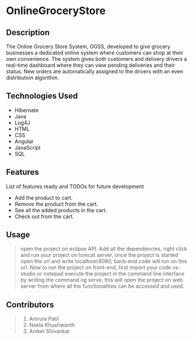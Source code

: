 # OnlineGroceryStore
##  Description
The Online Grocery Store System, OGSS, developed to give grocery businesses a dedicated online system where customers can shop at their own convenience. The system gives both customers and delivery drivers a real-time dashboard where they can view pending deliveries and their status. New orders are automatically assigned to the drivers with an even distribution algorithm.

## Technologies Used
* Hibernate
* Java
* Log4J
* HTML
* CSS
* Angular
* JavaScript
* SQL


## Features

List of features ready and TODOs for future development
* Add the product to cart.
* Remove the product from the cart.
* See all the added products in the cart.
* Check out from the cart.


## Usage
>open the project on eclipse API. Add all the dependencies, right click and run your project on tomcat server, once the project is started open the url and write localhost:8080, back-end code will run on this url. Now to run the project on front-end, first import your code vs-studio or notepad execute the project in the command line interface by writing the command ng serve, this will open the project on web server from where all the functionalities can be accessed and used.
## Contributors
 >1. Amruta Patil
 >2. Neela Khushwanth
 >3. Aniket Shivankar
